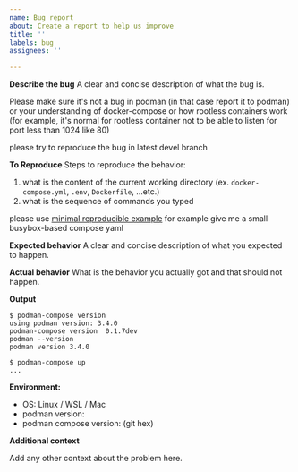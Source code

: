 ```yaml
---
name: Bug report
about: Create a report to help us improve
title: ''
labels: bug
assignees: ''

---
```


**Describe the bug**
A clear and concise description of what the bug is.

Please make sure it's not a bug in podman (in that case report it to podman)
or your understanding of docker-compose or how rootless containers work (for example, it's normal for rootless container not to be able to listen for port less than 1024 like 80)

please try to reproduce the bug in latest devel branch

**To Reproduce**
Steps to reproduce the behavior:
1. what is the content of the current working directory (ex. `docker-compose.yml`, `.env`, `Dockerfile`, ...etc.)
2. what is the sequence of commands you typed

please use [minimal reproducible example](https://stackoverflow.com/help/minimal-reproducible-example) for example give me a small busybox-based compose yaml


**Expected behavior**
A clear and concise description of what you expected to happen.

**Actual behavior**
What is the behavior you actually got and that should not happen.


**Output**

```
$ podman-compose version
using podman version: 3.4.0
podman-compose version  0.1.7dev
podman --version 
podman version 3.4.0

$ podman-compose up
...

```

**Environment:**
 - OS: Linux / WSL / Mac
 - podman version: 
 - podman compose version: (git hex)

**Additional context**

Add any other context about the problem here.
